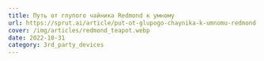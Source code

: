```yaml
---
title: Путь от глупого чайника Redmond к умному
url: https://sprut.ai/article/put-ot-glupogo-chaynika-k-umnomu-redmond
cover: /img/articles/redmond_teapot.webp
date: 2022-10-31
category: 3rd_party_devices
---
```

